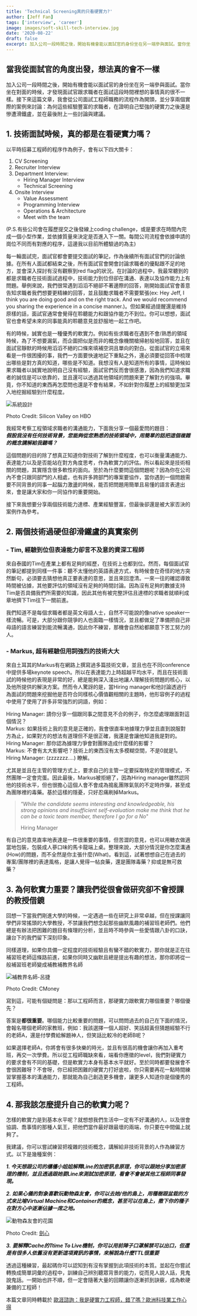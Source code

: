 ```yaml
---
title: 'Technical Screening真的只看硬實力?'
author: [Jeff Fan]
tags: ['interview', 'career']
image: images/soft-skill-tech-interview.jpg
date: '2020-08-22'
draft: false
excerpt: 加入公司一段時間之後，開始有機會能以面試官的身份坐在另一端參與面試。當你坐在對面的時候，才發現面試官跟求職者在面試這段時間裡想的事情真的很不一樣。
---
```


## 當我從面試官的角度出發，想法真的會不一樣

加入公司一段時間之後，開始有機會能以面試官的身份坐在另一端參與面試。當你坐在對面的時候，才發現面試官跟求職者在面試這段時間裡想的事情真的很不一樣。接下來這篇文章，我會從公司面試工程師職務的流程作為開頭，並分享兩個實際的案例來討論：為何這些經驗豐富的求職者，在證明自己堅強的硬實力之後還是慘遭滑鐵盧，並在最後附上一些討論與建議。

## 1\. 技術面試時候，真的都是在看硬實力嗎？

以平時招募工程師的程序作為例子，會有以下四大關卡：

1. CV Screening
2. Recruiter Interview
3. Department Interview:
    - Hiring Manager Interview
    - Technical Screening
4. Onsite Interview
    - Value Assessment
    - Programming Interview
    - Operations & Architecture
    - Meet with the team

(P.S.有些公司會在履歷提交之後發線上coding challenge，或是要求在時間內完成一個小型作業，並依據質量來決定是否進入下一關。每間公司流程會依據申請的崗位不同而有對應的程序，這邊我以目前所體驗過的為主)

每一輪面試完，面試官都會要提交面試的筆記，作為後續所有面試官們的討論依據。在所有人面試都結束之後，所有面試官會開會討論求職者的優點跟不足的地方，並會深入探討有沒有觀察到red flag的狀況。在討論的過程中，我最常聽到的都是求職者在技術面試過程中，技術能力到位但卻在溝通、表達以及協作能力上有問題。舉例來說，我們很常遇到滔滔不絕卻不著邊際的回答，剛開始面試官會善意告知求職者我們想要更精練的回答，並且鼓勵求職者不需要緊張(ex: Hey Jeff, I think you are doing good and on the right track. And we would recommend you sharing the experience in a concise manner.)。但如果經過提醒還是維持原樣的話，面試官通常會覺得在聆聽能力和跟協作能力不到位。你可以想想，面試官也會希望未來的同事能真的聆聽意見並舒服地一起工作吧。

有的時候，誠實也是一種優秀的軟實力。例如有些求職者在遇到不會/熟悉的領域時候，為了不想要漏氣，而企圖把似是而非的概念像機關槍掃射般地回答，並且在面試官靜默的時候用滔滔不絕的口條來填補空洞且單向的對白。從面試官的立場來看是一件很困擾的事，我們一方面要快速地記下重點之外，還必須要從回答中梳理出哪些是對方真的知道，哪些是不知道。我想沒有人是知道所有的事情，這時候如果求職者以誠實地說明自己沒有經驗，面試官們反而會很感激，因為我們知道求職者的誠信是可以依靠的，並且還可以透過其他領域的問題來更了解對方的強項。畢竟，你不知道的東西再怎麼問也還是不會有結果，不如針對你履歷上的經驗更加深入地挖掘經驗到什麼程度。

![系統設計](https://lh3.googleusercontent.com/Uz0DvM4mMK3CESQ0Z3q7C-8YAT0GUKNN8FQseoWb0G1LGBrhmzAm-uSiUC-B3P2zYZgKJE6I95VsXCjDfoPXKNkMuusOTZRAyHUwVdnEfmdKYHqK8ed6-46migXKIZX8i7M-O3vn)

Photo Credit: Silicon Valley on HBO

我經常考察工程領域求職者的溝通能力，下面我分享一個最愛問的題目：  
**_假設我沒有任何技術背景，您能夠從您熟悉的技術領域中，用簡單的話把這個複雜的概念講解給我聽嗎？_**

這個問題的目的除了想真正知道你對技術了解到什麼程度，也可以衡量溝通能力、表達能力以及是否能站在對方角度思考，作為軟實力的評估。所以看起來是技術相關的問題，其實隱含很多軟性的面向。至於為什麼要問這個問題呢？因為你在公司內不會只跟同部門的人相處，也有許多跨部門的專案要協作，當你遇到一個問題需要不同背景的同事一起腦力激盪的時候，能否把問題用簡單且易懂的語言表達出來，會是讓大家和你一同協作的重要開始。

接下來我想要分享兩個技術能力達標、產業經驗豐富，但最後卻還是被大家否決的案例作為參考。

## 2\. 兩個技術過硬但卻滑鐵盧的真實案例

### \- Tim, 經驗到位但表達能力卻言不及意的資深工程師

來自泰國的Tim在產業上都有足夠的經歷，在技術上也都到位。然而，每個面試官的筆記都提到同樣一件事：聽不太懂他的英語表達方式，有時候會在奇怪的地方突然斷句，必須要去猜想他真正要表達的意思，並且來回澄清。一來一往的確認導致時間被佔據，其他要評估的領域沒有足夠的時間討論。因為沒有足夠的數據支持Tim是否具備我們所需要的知識，因此其他有被完整評估且達標的求職者就順利成章地擠下Tim往下一關前進。

我們知道不是每個求職者都是英文母語人士，自然不可能說的像native speaker一樣流暢。可是，大部分跟你競爭的人也面臨一樣情況，並且都做足了準備把自己非母語的語言練習到能流暢溝通，因此你不練習，那機會自然給都願意下苦工努力的人。

### \- Markus, 超有經驗但用詞強烈的技術大大

來自土耳其的Markus有在網路上撰寫過多篇技術文章，並且也在不同conference中提供多場keynote speech。所以在表達能力上時超越平均水平，而且在技術面試的時候他的表現是非常的好，總是能夠深入淺出地讓人理解技術問題的核心，以及他所提供的解決方案。然而令人驚訝的是，當Hiring manager和他討論透過行為面試的問題來挖掘他是否符合同樣核心價值觀相關的主題時，他形容例子的過程中使用了使用了許多非常強烈的詞語，例如：  
  
Hiring Manager: 請你分享一個跟同事之間意見不合的例子，你怎麼處理跟面對這個情況？  
Markus: 如果技術上我的意見是正確的，我會很直率地據理力爭並且直到說服對方為止，如果對方的想法有道理但不是很正確，我還是會讓他知道我是對的。  
Hiring Manager: 那你認為據理力爭會對團隊造成什麼樣的影響？  
Markus: 不會有太大影響吧？技術上的東西沒有太多模糊空間，不是0就是1。  
Hiring Manager: (zzzzzzz....) 瞭解。

尤其是並且在主管的管理方式上，要求自己的主管一定要採取特定的管理模式，不然團隊一定會完蛋。因此最後，Markus被拒絕了，因為Hiring manager雖然認同他的技術水平，但也很擔心這個人會不會成為搗亂團隊氣氛的不定時炸彈，甚至成為團隊裡的毒藥。基於這樣的隱憂，只好忍痛刷掉Markus。

> _"While the candidate seems interesting and knowledgeable, his strong opinions and insufficient self-evaluation make me think that he can be a toxic team member, therefore I go for a No_"
> 
> Hiring Manager

有自己的意見直率地表達是一件很重要的事情，但苦澀的意見，也可以用糖衣做適當地包裝，包裝成人蔘口味的馬卡龍端上桌。整理來說，大部分情況是你怎麼溝通(How)的問題，而不全然是你主張什麼(What)。看到這，試著想想自己在過去的專案/團隊裡的表達風格，是讓人覺得一帖良藥，還是團隊毒藥？抑或是無可救藥？

## 3\. 為何軟實力重要？讓我們從很會做研究卻不會授課的教授借鏡

回想一下當我們剛進大學的時候，一定遇過一些在研究上非常卓越，但在授課讓同學們非常搖頭的大學教授，不禁讓我們想念起那些幽默風趣的補習班老師們。他們總是有辦法把困難的題目有條理的分析，並且時不時參與一些愛情跟八卦的口訣，讓台下的我們留下深刻印象。

同樣道理，如果你具備一定程度的技術經驗且有蠻不錯的軟實力，那你就是正在往補習班老師這條路前進，如果你同時又幽默且總是提出有趣的想法，那你即將從一般補習班老師變成補教補教界名師

![補教界名師-呂捷](https://lh3.googleusercontent.com/iNyZInPeRo0hVjhOLZKR6WJ-UT9qrZhWPCxfb6760Li6BLoGyVmo_nXBUfnUfJGRZCTua0ILHEwiLQjDOs1vNjaQMsnuhJoKmPBMR-CkudwJZxGoOuHPUWX3bcZ-kx--4PWpur8g)

Photo Credit: CMoney

寫到這，可能有個疑問是：那以工程師而言，那硬實力跟軟實力哪個重要？哪個優先？

答案是**都很重要**。哪個能力比較重要的問題，可以問問過去的自己在下面的情況，會報名哪個老師的家教班，例如：我該選擇一個人超好、笑話超黃但猜題經驗不行的老師A，還是付學費給解題神人，但笑話比較冷的老師B呢？  

如果選擇老師A，你將會有很多快樂的時光，並且有很高的機會讓你再加入重考班，再交一次學費。所以從工程師職缺來看，端看你應徵的level，我們對硬實力的要求會有不同的基礎，但是軟實力本身有基本水平就好。至於同時都要發展會不會很困難呀？不會呀，你已經把困難的硬實力打好底啦，你只需要再花一點時間練習掌握基本的溝通能力，那就能為自己創造更多機會，讓更多人知道你是個優秀的工程師。

## 4\. 那我該怎麼提升自己的軟實力呢？

怎樣的軟實力是到基本水平呢？就想想我們生活中一定有不好溝通的人，以及很會協調、喬事情的那種人氣王，把他們當作最好跟最壞的兩端，你只要在中間偏上就夠了。

我建議，你可以嘗試練習把複雜的技術概念，講解給非技術背景的人作為練習方式。以下是幾種案例：

**_1\. 今天想跟公司的櫃檯小姐姐解釋Line的加密訊息原理，你可以跟她分享加密原理的機制，並且透過跟她要Line來測試加密原理，看會不會被其他工程師同事發現。_**

**_2\. 如果心儀的對象喜歡玩動物森友會，你可以去她/他的島上，用種樹跟盆栽的方式來比喻Virtual Machine和Container的概念，甚至可以在島上，撒下你的種子在對方心中逐漸佔據一席之地。_**

![動物森友會的花園](https://lh4.googleusercontent.com/91Q1aDj-yHNrxH5zXLczwmFM1ZfEjqgLm9-DUOS5PdhP62pb6nwrfhwDOXxR4MVYN0NnoAyMHHcWiVNCHG7fZtVkPtYWpEWVDTPjNpB4llgSmyFHSUxqUf6KTJ0EZKkwMDu6hN3j)

Photo Credit: [劍心](https://kenshin.hk/2020/05/12/%E3%80%8A%E5%8B%95%E7%89%A9%E6%A3%AE%E5%8F%8B%E6%9C%83%E3%80%8B9%E8%89%B2%E8%8A%B1%E5%9C%92%E5%AE%8C%E6%88%90%EF%BC%81%E5%85%A8%E8%89%B2%E8%8A%B1%E7%A8%AE%E6%A4%8D%E5%BF%83%E5%BE%97%E5%8F%8A%E8%8A%B1/)

_**3\.**_ **_要解釋Cache的Ttime To Live機制，你可以用前陣子口罩解禁可以出口，但還是有很多人依舊沒有更新這項資訊的事情，來解說為什麼TTL很重要_**

透過這種練習，最起碼你可以認知到有沒有掌握到此項技術的本質。並起在你嘗試轉換成簡單詞彙的過程中，訓練自己辨別聽眾背景的能力，從而見人說人話，見鬼說鬼話。一開始也許不順，但一定會隨著大量的回饋讓你逐漸抓到訣竅，成為軟硬兼備的工程師！

本篇文章同時轉載於 [歐涯諮詢：我是硬實力工程師，錯了嗎？歐洲科技業工作心得](https://oyacareer.com/hard-skill-engineer-disadvantage-working-in-europe/)
